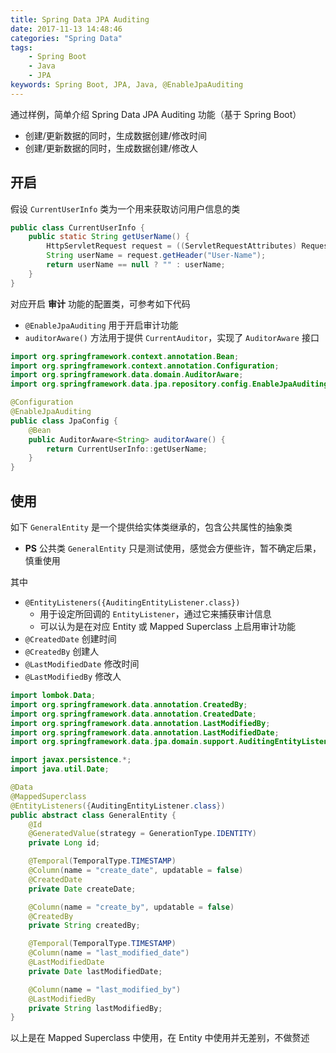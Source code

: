 ```yaml
---
title: Spring Data JPA Auditing
date: 2017-11-13 14:48:46
categories: "Spring Data"
tags:
    - Spring Boot
    - Java
    - JPA
keywords: Spring Boot, JPA, Java, @EnableJpaAuditing
---
```


通过样例，简单介绍 Spring Data JPA Auditing 功能（基于 Spring Boot）
- 创建/更新数据的同时，生成数据创建/修改时间
- 创建/更新数据的同时，生成数据创建/修改人

<!-- more -->

## 开启

假设 `CurrentUserInfo` 类为一个用来获取访问用户信息的类

```java
public class CurrentUserInfo {
    public static String getUserName() {
        HttpServletRequest request = ((ServletRequestAttributes) RequestContextHolder.getRequestAttributes()).getRequest();
        String userName = request.getHeader("User-Name");
        return userName == null ? "" : userName;
    }
}
```

对应开启 **审计** 功能的配置类，可参考如下代码
- `@EnableJpaAuditing` 用于开启审计功能
- `auditorAware()` 方法用于提供 `CurrentAuditor`，实现了 `AuditorAware` 接口

```java
import org.springframework.context.annotation.Bean;
import org.springframework.context.annotation.Configuration;
import org.springframework.data.domain.AuditorAware;
import org.springframework.data.jpa.repository.config.EnableJpaAuditing;

@Configuration
@EnableJpaAuditing
public class JpaConfig {
    @Bean
    public AuditorAware<String> auditorAware() {
        return CurrentUserInfo::getUserName;
    }
}
```

## 使用

如下 `GeneralEntity` 是一个提供给实体类继承的，包含公共属性的抽象类
- **PS** 公共类 `GeneralEntity` 只是测试使用，感觉会方便些许，暂不确定后果，慎重使用

其中
- `@EntityListeners({AuditingEntityListener.class})` 
    - 用于设定所回调的 `EntityListener`，通过它来捕获审计信息
    - 可以认为是在对应 Entity 或 Mapped Superclass 上启用审计功能
- `@CreatedDate` 创建时间
- `@CreatedBy` 创建人
- `@LastModifiedDate` 修改时间
- `@LastModifiedBy` 修改人

```java
import lombok.Data;
import org.springframework.data.annotation.CreatedBy;
import org.springframework.data.annotation.CreatedDate;
import org.springframework.data.annotation.LastModifiedBy;
import org.springframework.data.annotation.LastModifiedDate;
import org.springframework.data.jpa.domain.support.AuditingEntityListener;

import javax.persistence.*;
import java.util.Date;

@Data
@MappedSuperclass
@EntityListeners({AuditingEntityListener.class})
public abstract class GeneralEntity {
    @Id
    @GeneratedValue(strategy = GenerationType.IDENTITY)
    private Long id;

    @Temporal(TemporalType.TIMESTAMP)
    @Column(name = "create_date", updatable = false)
    @CreatedDate
    private Date createDate;

    @Column(name = "create_by", updatable = false)
    @CreatedBy
    private String createdBy;

    @Temporal(TemporalType.TIMESTAMP)
    @Column(name = "last_modified_date")
    @LastModifiedDate
    private Date lastModifiedDate;

    @Column(name = "last_modified_by")
    @LastModifiedBy
    private String lastModifiedBy;
}
```

以上是在 Mapped Superclass 中使用，在 Entity 中使用并无差别，不做赘述

